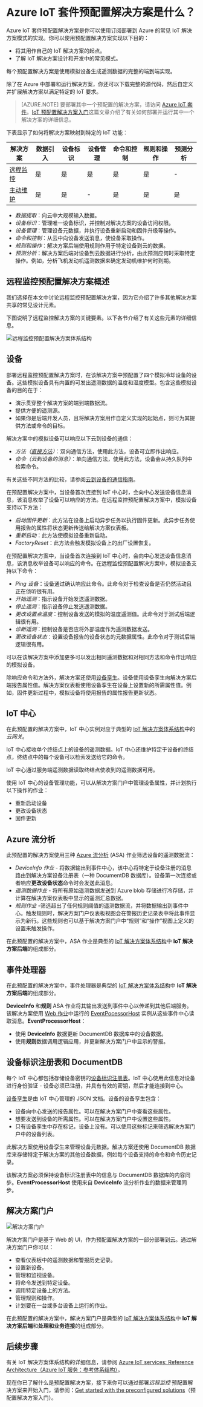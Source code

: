 <properties
 pageTitle="Azure IoT 预配置解决方案 | Azure"
 description="Azure IoT 预配置解决方案及其体系结构描述，以及指向其他资源的链接。"
 services=""
 suite="iot-suite"
 documentationCenter=""
 author="dominicbetts"
 manager="timlt"
 editor=""/>

<tags
 ms.service="iot-suite"
 ms.devlang="na"
 ms.topic="get-started-article"
 ms.tgt_pltfrm="na"
 ms.workload="na"
 ms.date="02/15/2017"
 ms.author="dobett"
 wacn.date="03/28/2017"/>  


# Azure IoT 套件预配置解决方案是什么？

Azure IoT 套件预配置解决方案是你可以使用订阅部署到 Azure 的常见 IoT 解决方案模式的实现。你可以使用预配置解决方案实现以下目的：

- 将其用作自己的 IoT 解决方案的起点。
- 了解 IoT 解决方案设计和开发中的常见模式。

每个预配置解决方案是使用模拟设备生成遥测数据的完整的端到端实现。

除了在 Azure 中部署和运行解决方案，你还可以下载完整的源代码，然后自定义并扩展解决方案以满足特定的 IoT 要求。

> [AZURE.NOTE] 要部署其中一个预配置的解决方案，请访问 [Azure IoT 套件][lnk-azureiotsuite]。[IoT 预配置解决方案入门][lnk-getstarted-preconfigured]这篇文章介绍了有关如何部署并运行其中一个解决方案的详细信息。

下表显示了如何将解决方案映射到特定的 IoT 功能：

| 解决方案 | 数据引入 | 设备标识 | 设备管理 | 命令和控制 | 规则和操作 | 预测分析 |
| --- | --- | --- | --- | --- | --- | --- |
| [远程监控][lnk-getstarted-preconfigured] |是 |是 |是 |是 |是 |- | 
| [主动维护][lnk-predictive-maintenance] |是 |是 |- |是 |是 |是 |

* *数据提取*：向云中大规模输入数据。
* *设备标识*：管理唯一设备标识，并控制对解决方案的设备访问权限。
* *设备管理*：管理设备元数据，并执行设备重新启动和固件升级等操作。
* *命令和控制*：从云中向设备发送消息，使设备采取操作。
* *规则和操作*：解决方案后端使用规则作用于特定设备到云的数据。
* *预测分析*：解决方案后端对设备到云数据进行分析，由此预测应何时采取特定操作。例如，分析飞机发动机遥测数据来确定发动机维护何时到期。

## 远程监控预配置解决方案概述

我们选择在本文中讨论远程监控预配置解决方案，因为它介绍了许多其他解决方案共享的常见设计元素。

下图说明了远程监控解决方案的关键要素。以下各节介绍了有关这些元素的详细信息。

![远程监控预配置解决方案体系结构][img-remote-monitoring-arch]

## 设备
部署远程监控预配置解决方案时，在该解决方案中预配置了四个模拟冷却设备的设备。这些模拟设备具有内置的可发出遥测数据的温度和湿度模型。包含这些模拟设备的目的在于：
- 演示贯穿整个解决方案的端到端数据流。
- 提供方便的遥测源。
- 如果你是后端开发人员，且将解决方案用作自定义实现的起始点，则可为其提供方法或命令的目标。

解决方案中的模拟设备可以响应以下云到设备的通信：

- *方法（[直接方法][lnk-direct-methods]）*：双向通信方法，使用此方法，设备可立即作出响应。
- *命令（云到设备的消息）*：单向通信方法，使用此方法，设备会从持久队列中检索命令。

有关这些不同方法的比较，请参阅[云到设备的通信指南][lnk-c2d-guidance]。

在预配置解决方案中，当设备首次连接到 IoT 中心时，会向中心发送设备信息消息，该消息枚举了设备可以响应的方法。在远程监控预配置解决方案中，模拟设备支持以下方法：

* *启动固件更新*：此方法在设备上启动异步任务以执行固件更新。此异步任务使用报告的属性将状态更新传送给解决方案仪表板。
* *重新启动*：此方法使模拟设备重新启动。
* *FactoryReset*：此方法会触发模拟设备上的出厂设置恢复。

在预配置解决方案中，当设备首次连接到 IoT 中心时，会向中心发送设备信息消息，该消息枚举设备可以响应的命令。在远程监控预配置解决方案中，模拟设备支持以下命令：

* *Ping 设备*：设备通过确认响应此命令。此命令对于检查设备是否仍然活动且正在侦听很有用。
* *开始遥测*：指示设备开始发送遥测数据。
* *停止遥测*：指示设备停止发送遥测数据。
* *更改设置点温度*：控制设备发送的模拟的温度遥测值。此命令对于测试后端逻辑很有用。
* *诊断遥测*：控制设备是否应将外部温度作为遥测数据发送。
* *更改设备状态*：设置设备报告的设备状态的元数据属性。此命令对于测试后端逻辑很有用。

可以在该解决方案中添加更多可以发出相同遥测数据和对相同方法和命令作出响应的模拟设备。

除响应命令和方法外，解决方案还使用[设备孪生][lnk-device-twin]。设备使用设备孪生向解决方案后端报告属性值。解决方案仪表板使用设备孪生在设备上设置新的所需属性值。例如，固件更新过程中，模拟设备将使用报告的属性报告更新状态。

## IoT 中心
在此预配置的解决方案中，IoT 中心实例对应于典型的 [IoT 解决方案体系结构][lnk-what-is-azure-iot]中的*云网关*。

IoT 中心接收单个终结点上的设备的遥测数据。IoT 中心还维护特定于设备的终结点，终结点中的每个设备可以检索发送给它的命令。

IoT 中心通过服务端遥测数据读取终结点使收到的遥测数据可用。

使用 IoT 中心的设备管理功能，可以从解决方案门户中管理设备属性，并计划执行以下操作的作业：

- 重新启动设备
- 更改设备状态
- 固件更新

## Azure 流分析
此预配置的解决方案使用三种 [Azure 流分析][lnk-asa] (ASA) 作业筛选设备的遥测数据流：

* *DeviceInfo 作业* - 将数据输出到事件中心，该中心将特定于设备注册的消息路由到解决方案设备注册表（一种 DocumentDB 数据库）。设备第一次连接或者响应**更改设备状态**命令时会发送此消息。
* *遥测数据作业* - 将所有原始遥测数据发送到 Azure blob 存储进行冷存储，并计算在解决方案仪表板中显示的遥测汇总数据。
* *规则作业* -筛选超出了任何规则阈值的遥测数据流，并将数据输出到事件中心。触发规则时，解决方案门户仪表板视图会在警报历史记录表中将此事件显示为新行。这些规则也可以基于解决方案门户中“规则”和“操作”视图上定义的设置来触发操作。

在此预配置的解决方案中，ASA 作业是典型的 [IoT 解决方案体系结构][lnk-what-is-azure-iot]中 **IoT 解决方案后端**的组成部分。

## 事件处理器

在此预配置的解决方案中，事件处理器是典型的 [IoT 解决方案体系结构][lnk-what-is-azure-iot]中 **IoT 解决方案后端**的组成部分。

**DeviceInfo** 和**规则** ASA 作业将其输出发送到事件中心以传递到其他后端服务。该解决方案使用 [Web 作业][lnk-web-job]中运行的 [EventPocessorHost][lnk-event-processor] 实例从这些事件中心读取消息。**EventProcessorHost**：
- 使用 **DeviceInfo** 数据更新 DocumentDB 数据库中的设备数据。
- 使用**规则**数据调用逻辑应用，并更新解决方案门户中显示的警报。

## <a name="device-identity-registry-and-documentdb"></a> 设备标识注册表和 DocumentDB
每个 IoT 中心都包括存储设备密钥的[设备标识注册表][lnk-identity-registry]。IoT 中心使用此信息对设备进行身份验证 - 设备必须已注册，并具有有效的密钥，然后才能连接到中心。

[设备孪生][lnk-device-twin]是由 IoT 中心管理的 JSON 文档。设备的设备孪生包含：

- 设备向中心发送的报告属性。可以在解决方案门户中查看这些属性。
- 想要发送到设备的所需属性。可以在解决方案门户中设置这些属性。
- 只有设备孪生中存在标记，设备上没有。可以使用这些标记来筛选解决方案门户中的设备列表。

此解决方案使用设备孪生来管理设备元数据。解决方案还使用 DocumentDB 数据库来存储特定于解决方案的其他设备数据，例如每个设备支持的命令和命令历史记录。

该解决方案必须保持设备标识注册表中的信息与 DocumentDB 数据库的内容同步。**EventProcessorHost** 使用来自 **DeviceInfo** 流分析作业的数据来管理同步。

## 解决方案门户
![解决方案门户][img-dashboard]

解决方案门户是基于 Web 的 UI，作为预配置解决方案的一部分部署到云。通过解决方案门户你可以：

* 查看仪表板中的遥测数据和警报历史记录。
* 设置新设备。
* 管理和监视设备。
* 将命令发送到特定设备。
* 调用特定设备上的方法。
* 管理规则和操作。
* 计划要在一台或多台设备上运行的作业。

在此预配置的解决方案中，解决方案门户是典型的 [IoT 解决方案体系结构][lnk-what-is-azure-iot]中 **IoT 解决方案后端**和**处理和业务连接**的组成部分。

## 后续步骤

有关 IoT 解决方案体系结构的详细信息，请参阅 [Azure IoT services: Reference Architecture（Azure IoT 服务：参考体系结构）][lnk-refarch]。

现在你已了解什么是预配置解决方案，接下来你可以通过部署*远程监控* 预配置解决方案来开始入门，请参阅：[Get started with the preconfigured solutions][lnk-getstarted-preconfigured]（预配置解决方案入门）。

[img-remote-monitoring-arch]: ./media/iot-suite-what-are-preconfigured-solutions/remote-monitoring-arch1.png
[img-dashboard]: ./media/iot-suite-what-are-preconfigured-solutions/dashboard.png
[lnk-what-is-azure-iot]: /documentation/articles/iot-suite-what-is-azure-iot/
[lnk-asa]: /documentation/services/stream-analytics/
[lnk-event-processor]: /documentation/articles/event-hubs-programming-guide/#event-processor-host
[lnk-web-job]: /documentation/articles/web-sites-create-web-jobs/
[lnk-identity-registry]: /documentation/articles/iot-hub-devguide-identity-registry/
[lnk-predictive-maintenance]: /documentation/articles/iot-suite-predictive-overview/
[lnk-azureiotsuite]: https://www.azureiotsuite.cn/
[lnk-refarch]: http://download.microsoft.com/download/A/4/D/A4DAD253-BC21-41D3-B9D9-87D2AE6F0719/Microsoft_Azure_IoT_Reference_Architecture.pdf
[lnk-getstarted-preconfigured]: /documentation/articles/iot-suite-getstarted-preconfigured-solutions/
[lnk-c2d-guidance]: /documentation/articles/iot-hub-devguide-c2d-guidance/
[lnk-device-twin]: /documentation/articles/iot-hub-devguide-device-twins/
[lnk-direct-methods]: /documentation/articles/iot-hub-devguide-direct-methods/

<!---HONumber=Mooncake_0327_2017-->